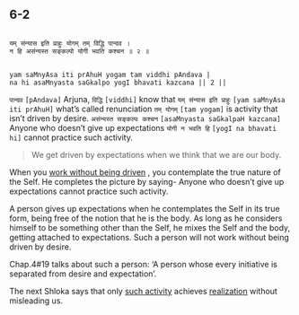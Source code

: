 ## 6-2


```shloka-sa

यम् संन्यास इति प्राहुः योगम् तम् विद्धि पान्दव ।
न हि असंन्यस्त सङ्कल्पो योगी भवति कश्चन ॥ २ ॥

```
```shloka-sa-hk

yam saMnyAsa iti prAhuH yogam tam viddhi pAndava |
na hi asaMnyasta saGkalpo yogI bhavati kazcana || 2 ||

```
`पान्दव` `[pAndava]` Arjuna, `विद्धि` `[viddhi]` know that `यम् संन्यास इति प्राहुः` `[yam saMnyAsa iti prAhuH]` what’s called renunciation `तम् योगम्` `[tam yogam]` is activity that isn’t driven by desire. `असंन्यस्त सङ्कल्पः कश्चन` `[asaMnyasta saGkalpaH kazcana]` Anyone who doesn’t give up expectations `योगी न भवति हि` `[yogI na bhavati hi]` cannot practice such activity.


<a name='applnote_103'></a>
> We get driven by expectations when we think that we are our body.



When you 
[work without being driven](karmayoga)
, you contemplate the true nature of the Self. He completes the picture by saying- Anyone who doesn’t give up expectations cannot practice such activity. 

A person gives up expectations when he contemplates the Self in its true form, being free of the notion that he is the body. As long as he considers himself to be something other than the Self, he mixes the Self and the body, getting attached to expectations. Such a person will not work without being driven by desire.

Chap.4#19 talks about such a person: ‘A person whose every initiative is separated from desire and expectation’.

The next Shloka says that only 
[such activity](karmayoga)
 achieves 
[realization](yoga_is_to_realize)
 without misleading us.


